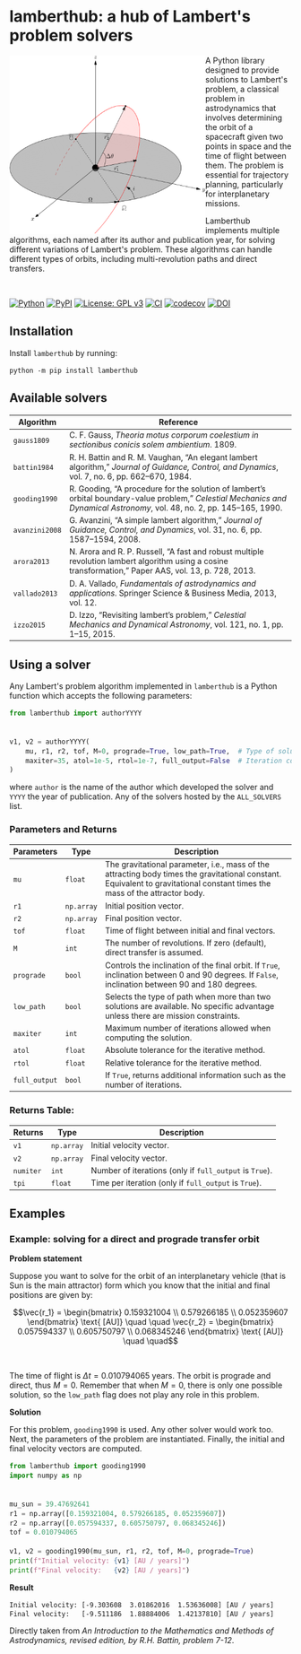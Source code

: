 # lamberthub: a hub of Lambert's problem solvers

<img align="left" width=350px src="https://github.com/jorgepiloto/lamberthub/raw/main/doc/source/_static/lamberts_problem_geometry.png"/>

A Python library designed to provide solutions to Lambert's problem, a
classical problem in astrodynamics that involves determining the orbit of a
spacecraft given two points in space and the time of flight between them. The
problem is essential for trajectory planning, particularly for interplanetary
missions.

Lamberthub implements multiple algorithms, each named after its author and
publication year, for solving different variations of Lambert's problem. These
algorithms can handle different types of orbits, including multi-revolution
paths and direct transfers.

<br>

[![Python](https://img.shields.io/pypi/pyversions/lamberthub?logo=pypi)](https://pypi.org/project/lamberthub/)
[![PyPI](https://img.shields.io/pypi/v/lamberthub.svg?logo=python&logoColor=white)](https://pypi.org/project/lamberthub/)
[![License: GPL v3](https://img.shields.io/badge/License-GPLv3-blue.svg)](https://www.gnu.org/licenses/gpl-3.0)
[![CI](https://github.com/jorgepiloto/lamberthub/actions/workflows/ci_cd.yml/badge.svg?branch=main)](https://github.com/jorgepiloto/lamberthub/actions/workflows/ci_cd.yml)
[![codecov](https://codecov.io/gh/jorgepiloto/lamberthub/branch/main/graph/badge.svg?token=3BY2J5AB8D)](https://codecov.io/gh/jorgepiloto/lamberthub)
[![DOI](https://zenodo.org/badge/364482782.svg)](https://zenodo.org/badge/latestdoi/364482782)



## Installation

Install `lamberthub` by running:

```console
python -m pip install lamberthub
```

## Available solvers

| Algorithm     | Reference                                                                                                                                               |
|---------------|---------------------------------------------------------------------------------------------------------------------------------------------------------|
| `gauss1809`   | C. F. Gauss, *Theoria motus corporum coelestium in sectionibus conicis solem ambientium*. 1809.                                                         |
| `battin1984`  | R. H. Battin and R. M. Vaughan, “An elegant lambert algorithm,” *Journal of Guidance, Control, and Dynamics*, vol. 7, no. 6, pp. 662–670, 1984.         |
| `gooding1990` | R. Gooding, “A procedure for the solution of lambert’s orbital boundary-value problem,” *Celestial Mechanics and Dynamical Astronomy*, vol. 48, no. 2, pp. 145–165, 1990. |
| `avanzini2008`| G. Avanzini, “A simple lambert algorithm,” *Journal of Guidance, Control, and Dynamics*, vol. 31, no. 6, pp. 1587–1594, 2008.                          |
| `arora2013`   | N. Arora and R. P. Russell, “A fast and robust multiple revolution lambert algorithm using a cosine transformation,” Paper AAS, vol. 13, p. 728, 2013.  |
| `vallado2013` | D. A. Vallado, *Fundamentals of astrodynamics and applications*. Springer Science & Business Media, 2013, vol. 12.                                       |
| `izzo2015`    | D. Izzo, “Revisiting lambert’s problem,” *Celestial Mechanics and Dynamical Astronomy*, vol. 121, no. 1, pp. 1–15, 2015.                                |

## Using a solver

Any Lambert's problem algorithm implemented in `lamberthub` is a Python function
which accepts the following parameters:

```python
from lamberthub import authorYYYY


v1, v2 = authorYYYY(
    mu, r1, r2, tof, M=0, prograde=True, low_path=True,  # Type of solution
    maxiter=35, atol=1e-5, rtol=1e-7, full_output=False  # Iteration config
)
```

where `author` is the name of the author which developed the solver and `YYYY`
the year of publication. Any of the solvers hosted by the `ALL_SOLVERS` list.

### Parameters and Returns

| Parameters    | Type      | Description |
|---------------|-----------|-------------|
| `mu`          | `float`   | The gravitational parameter, i.e., mass of the attracting body times the gravitational constant. Equivalent to gravitational constant times the mass of the attractor body. |
| `r1`          | `np.array`| Initial position vector. |
| `r2`          | `np.array`| Final position vector. |
| `tof`         | `float`   | Time of flight between initial and final vectors. |
| `M`           | `int`     | The number of revolutions. If zero (default), direct transfer is assumed. |
| `prograde`    | `bool`    | Controls the inclination of the final orbit. If `True`, inclination between 0 and 90 degrees. If `False`, inclination between 90 and 180 degrees. |
| `low_path`    | `bool`    | Selects the type of path when more than two solutions are available. No specific advantage unless there are mission constraints. |
| `maxiter`     | `int`     | Maximum number of iterations allowed when computing the solution. |
| `atol`        | `float`   | Absolute tolerance for the iterative method. |
| `rtol`        | `float`   | Relative tolerance for the iterative method. |
| `full_output` | `bool`    | If `True`, returns additional information such as the number of iterations. |

### Returns Table:

| Returns       | Type       | Description |
|---------------|------------|-------------|
| `v1`          | `np.array` | Initial velocity vector. |
| `v2`          | `np.array` | Final velocity vector. |
| `numiter`     | `int`      | Number of iterations (only if `full_output` is `True`). |
| `tpi`         | `float`    | Time per iteration (only if `full_output` is `True`). |

## Examples

### Example: solving for a direct and prograde transfer orbit

**Problem statement**

Suppose you want to solve for the orbit of an interplanetary vehicle (that is
Sun is the main attractor) form which you know that the initial and final
positions are given by:

```math
\vec{r_1} = \begin{bmatrix} 0.159321004 \\ 0.579266185 \\ 0.052359607 \end{bmatrix} \text{ [AU]} \quad \quad
\vec{r_2} = \begin{bmatrix} 0.057594337 \\ 0.605750797 \\ 0.068345246 \end{bmatrix} \text{ [AU]} \quad \quad
```

<br>

The time of flight is $\Delta t = 0.010794065$ years. The orbit is
prograde and direct, thus $M=0$. Remember that when $M=0$, there is only one
possible solution, so the `low_path` flag does not play any role in this
problem.

**Solution**

For this problem, `gooding1990` is used. Any other solver would work too. Next,
the parameters of the problem are instantiated. Finally, the initial and final
velocity vectors are computed.

```python
from lamberthub import gooding1990
import numpy as np


mu_sun = 39.47692641
r1 = np.array([0.159321004, 0.579266185, 0.052359607])
r2 = np.array([0.057594337, 0.605750797, 0.068345246])
tof = 0.010794065

v1, v2 = gooding1990(mu_sun, r1, r2, tof, M=0, prograde=True)
print(f"Initial velocity: {v1} [AU / years]")
print(f"Final velocity:   {v2} [AU / years]")
```

**Result**

```console
Initial velocity: [-9.303608  3.01862016  1.53636008] [AU / years]
Final velocity:   [-9.511186  1.88884006  1.42137810] [AU / years]
```

Directly taken from *An Introduction to the Mathematics and Methods of
Astrodynamics, revised edition, by R.H. Battin, problem 7-12*.

